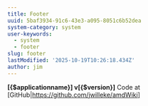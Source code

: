 ```yaml
---
title: Footer
uuid: 5baf3934-91c6-43e3-a095-8051c6b52dea
system-category: system
user-keywords:
  - system
  - footer
slug: footer
lastModified: '2025-10-19T10:26:18.434Z'
author: jim
---
```


**[{$applicationname}] v[{$version}]**
Code at  [GitHub|https://github.com/jwilleke/amdWiki]
